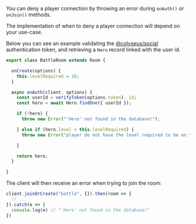You can deny a player connection by throwing an error during `onAuth()` or `onJoin()` methods.

The implementation of when to deny a player connection will depend on your use-case.

Below you can see an example validating the [@colyseus/social](/tools/colyseus-social/#server-side-api) authentication token, and retrieving a `Hero` record linked with the user id.

```typescript
export class BattleRoom extends Room {

  onCreate(options) {
    this.levelRequired = 10;
  }

  async onAuth(client, options) {
    const userId = verifyToken(options.token)._id;
    const hero = await Hero.findOne({ userId });

    if (!hero) {
      throw new Error("'Hero' not found in the database!");

    } else if (hero.level < this.levelRequired) {
      throw new Error("player do not have the level required to be on this room.");

    }

    return hero;
  }

}
```

The client will then receive an error when trying to join the room:

```typescript
client.joinOrCreate("battle", {}).then(room => {
  // ...
}).catch(e => {
  console.log(e) // "'Hero' not found in the database!"
})
```